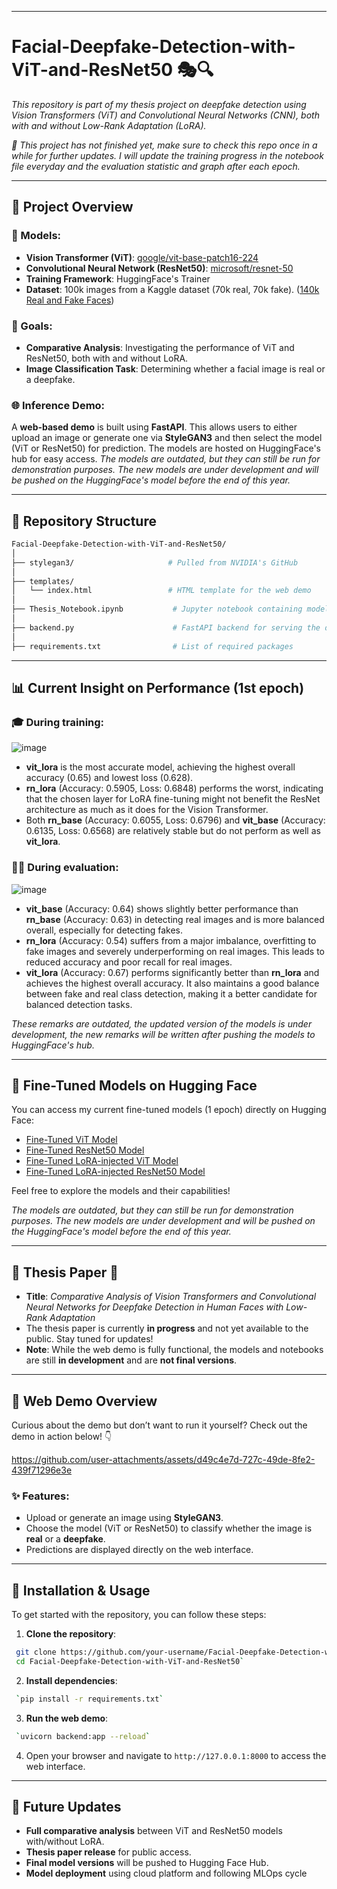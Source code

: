 ----------
# Facial-Deepfake-Detection-with-ViT-and-ResNet50 🎭🔍
_This repository is part of my thesis project on deepfake detection using Vision Transformers (ViT) and Convolutional Neural Networks (CNN), both with and without Low-Rank Adaptation (LoRA)._

_💜 This project has not finished yet, make sure to check this repo once in a while for further updates. I will update the training progress in the notebook file everyday and the evaluation statistic and graph after each epoch._

----------


## 🌟 Project Overview

### 🧠 Models:

-   **Vision Transformer (ViT)**: [google/vit-base-patch16-224](https://huggingface.co/google/vit-base-patch16-224)
-   **Convolutional Neural Network (ResNet50)**: [microsoft/resnet-50](https://huggingface.co/microsoft/resnet-50)
-   **Training Framework**: HuggingFace's Trainer
-   **Dataset**: 100k images from a Kaggle dataset (70k real, 70k fake). ([140k Real and Fake Faces](https://www.kaggle.com/datasets/xhlulu/140k-real-and-fake-faces))

### 🚀 Goals:

-   **Comparative Analysis**: Investigating the performance of ViT and ResNet50, both with and without LoRA.
-   **Image Classification Task**: Determining whether a facial image is real or a deepfake.

### 🌐 Inference Demo:

A **web-based demo** is built using **FastAPI**. This allows users to either upload an image or generate one via **StyleGAN3** and then select the model (ViT or ResNet50) for prediction. The models are hosted on HuggingFace's hub for easy access.
_The models are outdated, but they can still be run for demonstration purposes. The new models are under development and will be pushed on the HuggingFace's model before the end of this year._

---

## 📁 Repository Structure

```bash
Facial-Deepfake-Detection-with-ViT-and-ResNet50/
│
├── stylegan3/                     # Pulled from NVIDIA's GitHub
│
├── templates/
│   └── index.html                 # HTML template for the web demo
│
├── Thesis_Notebook.ipynb           # Jupyter notebook containing model training code.
│
├── backend.py                      # FastAPI backend for serving the demo
│
├── requirements.txt                # List of required packages
```

 --------
 
## 📊 Current Insight on Performance (1st epoch)

### 🎓 During training:
![image](https://github.com/user-attachments/assets/90e5259b-3204-4ad6-9924-624c380e9387)


-   **vit_lora** is the most accurate model, achieving the highest overall accuracy (0.65) and lowest loss (0.628).
- **rn_lora** (Accuracy: 0.5905, Loss: 0.6848) performs the worst, indicating that the chosen layer for LoRA fine-tuning might not benefit the ResNet architecture as much as it does for the Vision Transformer.
- Both **rn_base** (Accuracy: 0.6055, Loss: 0.6796) and **vit_base** (Accuracy: 0.6135, Loss: 0.6568) are relatively stable but do not perform as well as **vit_lora**.

### 🧑‍💻 During evaluation:
![image](https://github.com/user-attachments/assets/785e2ee4-8e83-4b5c-9973-f3de10102298)

-   **vit_base** (Accuracy: 0.64) shows slightly better performance than **rn_base** (Accuracy: 0.63) in detecting real images and is more balanced overall, especially for detecting fakes.
-   **rn_lora** (Accuracy: 0.54) suffers from a major imbalance, overfitting to fake images and severely underperforming on real images. This leads to reduced accuracy and poor recall for real images.
-   **vit_lora** (Accuracy: 0.67) performs significantly better than **rn_lora** and achieves the highest overall accuracy. It also maintains a good balance between fake and real class detection, making it a better candidate for balanced detection tasks.

*These remarks are outdated, the updated version of the models is under development, the new remarks will be written after pushing the models to HuggingFace's hub.*

----------

## 🔗 Fine-Tuned Models on Hugging Face
You can access my current fine-tuned models (1 epoch) directly on Hugging Face:

-   [Fine-Tuned ViT Model](https:/huggingface.co/1ancelot/vit_base)
-   [Fine-Tuned ResNet50 Model](https:/huggingface.co/1ancelot/rn_base)
-   [Fine-Tuned LoRA-injected ViT Model](https:/huggingface.co/1ancelot/vit_lora)
-   [Fine-Tuned LoRA-injected ResNet50 Model](https:/huggingface.co/1ancelot/rn_lora)

Feel free to explore the models and their capabilities!

_The models are outdated, but they can still be run for demonstration purposes. The new models are under development and will be pushed on the HuggingFace's model before the end of this year._

----------

## 📜 Thesis Paper 📝
-   **Title**: _Comparative Analysis of Vision Transformers and Convolutional Neural Networks for Deepfake Detection in Human Faces with Low-Rank Adaptation_
-   The thesis paper is currently **in progress** and not yet available to the public. Stay tuned for updates!
-   **Note**: While the web demo is fully functional, the models and notebooks are still **in development** and are **not final versions**.
----------

## 🚀 Web Demo Overview

Curious about the demo but don’t want to run it yourself? Check out the demo in action below! 👇

https://github.com/user-attachments/assets/d49c4e7d-727c-49de-8fe2-439f71296e3e

### ✨ Features:

-   Upload or generate an image using **StyleGAN3**.
-   Choose the model (ViT or ResNet50) to classify whether the image is **real** or a **deepfake**.
-   Predictions are displayed directly on the web interface.
----------

## 🔧 Installation & Usage

To get started with the repository, you can follow these steps:

1.  **Clone the repository**:
    
   ``` bash
    git clone https://github.com/your-username/Facial-Deepfake-Detection-with-ViT-and-ResNet50.git
    cd Facial-Deepfake-Detection-with-ViT-and-ResNet50` 
```
    
2.  **Install dependencies**:
    
   ``` bash
    `pip install -r requirements.txt` 
   ```
    
3.  **Run the web demo**:
    
   ```bash
    `uvicorn backend:app --reload` 
   ```
    
4.  Open your browser and navigate to `http://127.0.0.1:8000` to access the web interface.
 --------
## 📅 Future Updates

-   **Full comparative analysis** between ViT and ResNet50 models with/without LoRA.
-   **Thesis paper release** for public access.
-   **Final model versions** will be pushed to Hugging Face Hub.
-   **Model deployment** using cloud platform and following MLOps cycle
